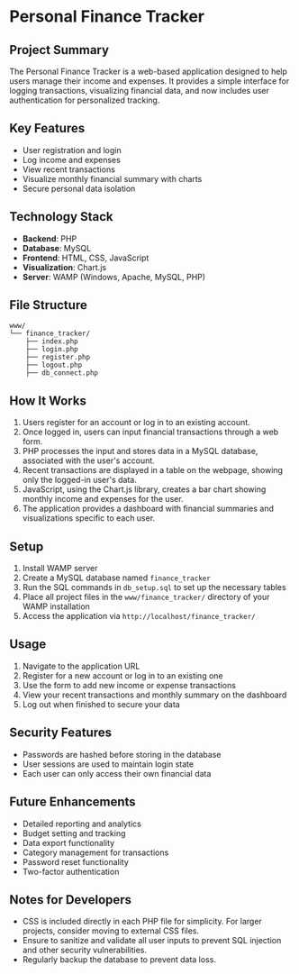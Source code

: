 # Personal Finance Tracker

## Project Summary

The Personal Finance Tracker is a web-based application designed to help users manage their income and expenses. It provides a simple interface for logging transactions, visualizing financial data, and now includes user authentication for personalized tracking.

## Key Features

- User registration and login
- Log income and expenses
- View recent transactions
- Visualize monthly financial summary with charts
- Secure personal data isolation

## Technology Stack

- **Backend**: PHP
- **Database**: MySQL
- **Frontend**: HTML, CSS, JavaScript
- **Visualization**: Chart.js
- **Server**: WAMP (Windows, Apache, MySQL, PHP)

## File Structure

```
www/
└── finance_tracker/
    ├── index.php
    ├── login.php
    ├── register.php
    ├── logout.php
    ├── db_connect.php
```

## How It Works

1. Users register for an account or log in to an existing account.
2. Once logged in, users can input financial transactions through a web form.
3. PHP processes the input and stores data in a MySQL database, associated with the user's account.
4. Recent transactions are displayed in a table on the webpage, showing only the logged-in user's data.
5. JavaScript, using the Chart.js library, creates a bar chart showing monthly income and expenses for the user.
6. The application provides a dashboard with financial summaries and visualizations specific to each user.

## Setup

1. Install WAMP server
2. Create a MySQL database named `finance_tracker`
3. Run the SQL commands in `db_setup.sql` to set up the necessary tables
4. Place all project files in the `www/finance_tracker/` directory of your WAMP installation
5. Access the application via `http://localhost/finance_tracker/`

## Usage

1. Navigate to the application URL
2. Register for a new account or log in to an existing one
3. Use the form to add new income or expense transactions
4. View your recent transactions and monthly summary on the dashboard
5. Log out when finished to secure your data

## Security Features

- Passwords are hashed before storing in the database
- User sessions are used to maintain login state
- Each user can only access their own financial data

## Future Enhancements

- Detailed reporting and analytics
- Budget setting and tracking
- Data export functionality
- Category management for transactions
- Password reset functionality
- Two-factor authentication

## Notes for Developers

- CSS is included directly in each PHP file for simplicity. For larger projects, consider moving to external CSS files.
- Ensure to sanitize and validate all user inputs to prevent SQL injection and other security vulnerabilities.
- Regularly backup the database to prevent data loss.
